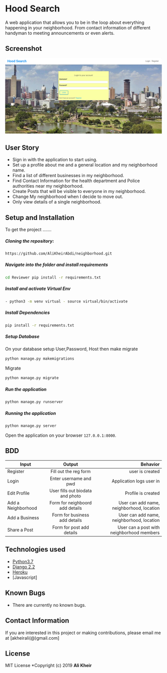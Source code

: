 # Hood Search
A web application that allows you to be in the loop about everything happening in your neighborhood. From contact information of different handyman to meeting announcements or even alerts.

## Screenshot
<img src="https://github.com/AliKheirAbdi/neighborhood/blob/master/screen.png"> 

## User Story  
* Sign in with the application to start using.
* Set up a profile about me and a general location and my neighborhood name.
* Find a list of different businesses in my neighborhood.
* Find Contact Information for the health department and Police authorities near my neighborhood.
* Create Posts that will be visible to everyone in my neighborhood.
* Change My neighborhood when I decide to move out.
* Only view details of a single neighborhood.
  
  
## Setup and Installation  
To get the project .......  
  
##### Cloning the repository:  
 ```bash 
https://github.com/AliKheirAbdi/neighborhood.git
```
##### Navigate into the folder and install requirements  
 ```bash 
cd Reviewer pip install -r requirements.txt 
```
##### Install and activate Virtual Env
 ```bash 
- python3 -m venv virtual - source virtual/bin/activate  
```  
##### Install Dependencies  
 ```bash 
 pip install -r requirements.txt 
```  
 ##### Setup Database  
  On your database setup User,Password, Host then make migrate  
 ```bash 
python manage.py makemigrations
 ``` 
 Migrate  
 ```bash 
 python manage.py migrate 
```
##### Run the application  
 ```bash 
 python manage.py runserver 
``` 
##### Running the application  
 ```bash 
 python manage.py server 
```
Open the application on your browser `127.0.0.1:8000`.  

## BDD
| Input        | Output           | Behavior  |
| ------------- |:-------------:| -----:|
| Register      | Fill out the reg form | user is created |
| Login     | Enter username and pwd   | Application logs user in |
| Edit Profile | User fills out biodata and photo | Profile is created|
| Add a Neighborhood|Form for neighboord add details| User can add name, neighborhood, location|
| Add a Business|Form for business add details| User can add name, neighborhood, location|
| Share a Post|Form for post add details| User can a post with neighborhood members|

  
## Technologies used  
  
* [Python3.7](https://www.python.org/)  
* [Django 2.2](https://docs.djangoproject.com/en/2.2/)  
* [Heroku](https://heroku.com) 
* [Javascript]
  
## Known Bugs  
* There are currently no known bugs.  
  
## Contact Information   
If you are interested in this project or making contributions, please email me at [akheirali(@)gmail.com]  
  
## License 
 MIT License
*Copyright (c) 2019 **Ali Kheir**
